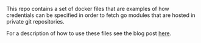 This repo contains a set of docker files that are examples of how credentials can be specified in order to fetch go modules that are hosted in private git repositories.

For a description of how to use these files see the blog post [here](https://medium.com/@jwenz723/fetching-private-go-modules-during-docker-build-5b76aa690280).